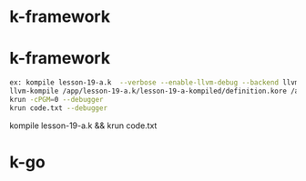 # k-framework
# k-framework

``` sh
ex: kompile lesson-19-a.k  --verbose --enable-llvm-debug --backend llvm
llvm-kompile /app/lesson-19-a.k/lesson-19-a-kompiled/definition.kore /app/lesson-19-a.k/lesson-19-a-kompiled/dt main -g -O1 -o /app/lesson-19-a.k/lesson-19-a-kompiled/interpreter -- -g
krun -cPGM=0 --debugger
krun code.txt --debugger
```

kompile lesson-19-a.k  && krun code.txt 

# k-go
